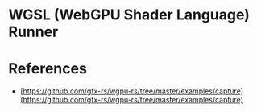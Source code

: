 # WGSL (WebGPU Shader Language) Runner

# References

- [https://github.com/gfx-rs/wgpu-rs/tree/master/examples/capture](https://github.com/gfx-rs/wgpu-rs/tree/master/examples/capture)
